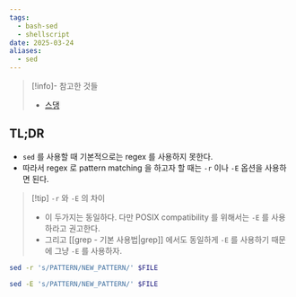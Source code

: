 ```yaml
---
tags:
  - bash-sed
  - shellscript
date: 2025-03-24
aliases:
  - sed
---
```

> [!info]- 참고한 것들
> - [스댕](https://stackoverflow.com/a/17511700)

## TL;DR

- `sed` 를 사용할 때 기본적으로는 regex 를 사용하지 못한다.
- 따라서 regex 로 pattern matching 을 하고자 할 때는 `-r` 이나 `-E` 옵션을 사용하면 된다.

> [!tip] `-r` 와 `-E` 의 차이
> - 이 두가지는 동일하다. 다만 POSIX compatibility 를 위해서는 `-E` 를 사용하라고 권고한다.
> - 그리고 [[grep - 기본 사용법|grep]] 에서도 동일하게 `-E` 를 사용하기 때문에 그냥 `-E` 를 사용하자.

```bash
sed -r 's/PATTERN/NEW_PATTERN/' $FILE
```

```bash
sed -E 's/PATTERN/NEW_PATTERN/' $FILE
```